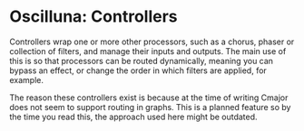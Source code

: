 # Oscilluna: Controllers

Controllers wrap one or more other processors, such as a chorus, phaser or collection of filters, and manage their inputs and outputs. The main use of this is so that processors can be routed dynamically, meaning you can bypass an effect, or change the order in which filters are applied, for example.

The reason these controllers exist is because at the time of writing Cmajor does not seem to support routing in graphs. This is a planned feature so by the time you read this, the approach used here might be outdated.
